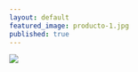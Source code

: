 ```yaml
---
layout: default
featured_image: producto-1.jpg
published: true
---
```



<img class="img-responsive" src="{{site.baseurl}}/media/{{page.featured_image}}">

